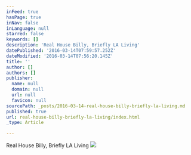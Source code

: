 ```yaml
---
inFeed: true
hasPage: true
inNav: false
inLanguage: null
starred: false
keywords: []
description: 'Real House Billy, Briefly LA Living'
datePublished: '2016-03-14T07:59:57.252Z'
dateModified: '2016-03-14T07:56:20.145Z'
title: ''
author: []
authors: []
publisher:
  name: null
  domain: null
  url: null
  favicon: null
sourcePath: _posts/2016-03-14-real-house-billy-briefly-la-living.md
published: true
url: real-house-billy-briefly-la-living/index.html
_type: Article

---
```

Real House Billy, Briefly LA Living
![](https://the-grid-user-content.s3-us-west-2.amazonaws.com/1c6d4976-7b4f-4351-aa2e-b1a47beeb94a.jpg)